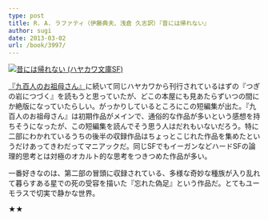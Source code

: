 ```yaml
---
type: post
title: R. A. ラファティ（伊藤典夫、浅倉 久志訳）『昔には帰れない』
author: sugi
date: 2013-03-02
url: /book/3997/
---
```

<a href="http://www.amazon.co.jp/exec/obidos/ASIN/4150118728/chezsugi-22/ref=nosim/" onclick="_gaq.push(['_trackEvent', 'outbound-article', 'http://www.amazon.co.jp/exec/obidos/ASIN/4150118728/chezsugi-22/ref=nosim/', '']);" name="amazletlink" target="_blank"><img src="http://i1.wp.com/ecx.images-amazon.com/images/I/51Xfmy6kWaL._SL160_.jpg?w=660" alt="昔には帰れない (ハヤカワ文庫SF)" class="alignleft"  data-recalc-dims="1" /></a>

<a href="http://asharpminor.com/book-900_grandmothers/" onclick="_gaq.push(['_trackEvent', 'outbound-article', 'http://asharpminor.com/book-900_grandmothers/', '『九百人のお祖母さん』']);" title="R. A. ラファティ（浅倉久志訳）『九百人のお祖母さん』">『九百人のお祖母さん』</a>に続いて同じハヤカワから刊行されているはずの『つぎの岩につづく』を読もうと思っていたが、どこの本屋にも見あたらずいつの間にか絶版になっていたらしい。がっかりしているところにこの短編集が出た。『九百人のお祖母さん』は初期作品がメインで、通俗的な作品が多いという感想を持ちそうになったが、この短編集を読んでそう思う人はだれもいないだろう。特に二部にわかれているうちの後半の収録作品はちょっとこじれた作品を集めたというだけあってきわだってマニアックだ。同じSFでもイーガンなどハードSFの論理的思考とは対極のオカルト的な思考をつきつめた作品が多い。

一番好きなのは、第二部の冒頭に収録されている、多様な奇妙な種族が入り乱れて暮らすある星での死の受容を描いた『忘れた偽足』という作品だ。とてもユーモラスで切実で静かな世界。

★★
